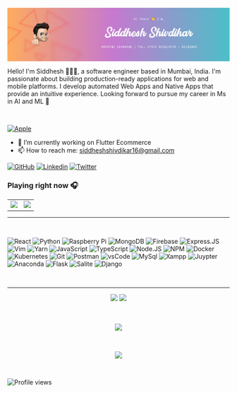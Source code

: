 <p align ="center">
<a href="#">
  <img align="center" src="images/Github-banner.png" />
</a> 
</p>

Hello! I'm Siddhesh 🙋🏻‍♂️, a software engineer based in Mumbai, India. I'm passionate about building production-ready applications for web and mobile platforms. I develop automated Web Apps and Native Apps that provide an intuitive experience.
Looking forward to pursue my career in Ms in AI and ML 🔮

<br />

[![Apple](https://img.shields.io/badge/Apple-MacBook_AIR_M1_2020-999999?style=for-the-badge&logo=apple&logoColor=white)](https://www.apple.com/)


- 🔭 I’m currently working on Flutter Ecommerce 
- 📫 How to reach me: siddheshshivdikar16@gmail.com 

[![GitHub](https://img.shields.io/badge/Github-100000?style=for-the-badge&logo=github&logoColor=white)](https://github.com/siddheshshivdikar)
[![Linkedin](https://img.shields.io/badge/Linkedin-0077B5?style=for-the-badge&logo=linkedin&logoColor=white)](https://www.linkedin.com/in/siddhesh-shivdikar/)
[![Twitter](https://img.shields.io/badge/Twitter-1DA1F2?style=for-the-badge&logo=twitter&logoColor=white)](https://twitter.com/sidshivdikar)


### Playing right now 🎧

<table align="center" border="0px">
<tr>
  <td border="0px">
    <img src="https://spotify-github-profile.vercel.app/api/view?uid=u9bwhsrpe1zi0l5ayb53ecdg5&cover_image=true&theme=novatorem" />
  </td >
  <td>
    <img height = "150" src="https://media.giphy.com/media/J5B1Y8QZnzXXbLQIBu/giphy.gif" />
  </td >
</tr>
</table>

---

<br />

![React](https://img.shields.io/badge/-React-black?style=for-the-badge&logo=react&logoColor=white)
![Python](https://img.shields.io/badge/python-3776AB.svg?&style=for-the-badge&logo=python&logoColor=white)
![Raspberry Pi](https://img.shields.io/badge/-Raspberry%20Pi-C51A4A?style=for-the-badge&logo=Raspberry-Pi&logoColor=white)
![MongoDB](https://img.shields.io/badge/MongoDB-4EA94B?style=for-the-badge&logo=mongodb&logoColor=white)
![Firebase](https://img.shields.io/badge/firebase-FFCA28.svg?&style=for-the-badge&logo=firebase&logoColor=white)
![Express.JS](https://img.shields.io/badge/Express.JS-000000?style=for-the-badge&logo=express&logoColor=white)
![Vim](https://img.shields.io/badge/Vim-%2311AB00.svg?&style=for-the-badge&logo=vim&logoColor=white)
![Yarn](https://img.shields.io/badge/Yarn-2C8EBB?style=for-the-badge&logo=yarn&logoColor=white)
![JavaScript](https://img.shields.io/badge/JavaScript-F7DF1E?style=for-the-badge&logo=javascript&logoColor=black)
![TypeScript](https://img.shields.io/badge/TypeScript-007ACC?style=for-the-badge&logo=typescript&logoColor=white)
![Node.JS](https://img.shields.io/badge/Node.JS-43853D?style=for-the-badge&logo=node-dot-js&logoColor=white)
![NPM](https://img.shields.io/badge/NPM-CB3837?style=for-the-badge&logo=npm&logoColor=white)
![Docker](https://img.shields.io/badge/Docker-2CA5E0?style=for-the-badge&logo=docker&logoColor=white)
![Kubernetes](https://img.shields.io/badge/Kubernetes-326ce5.svg?&style=for-the-badge&logo=kubernetes&logoColor=white)
![Git](https://img.shields.io/badge/Git-F05032?style=for-the-badge&logo=git&logoColor=white)
![Postman](https://img.shields.io/badge/Postman-FF6C37?style=for-the-badge&logo=Postman&logoColor=white)
![vsCode](https://img.shields.io/badge/vsCode-0078D4?style=for-the-badge&logo=visual%20studio%20code&logoColor=white)
![MySql](https://img.shields.io/badge/mysql-4479A1.svg?&style=for-the-badge&logo=mysql&logoColor=white)
![Xampp](https://img.shields.io/badge/xampp-FB7A24.svg?&style=for-the-badge&logo=xampp&logoColor=white)
![Juypter](https://img.shields.io/badge/jupyter-F3631D.svg?&style=for-the-badge&logo=jupyter&logoColor=white)
![Anaconda](https://img.shields.io/badge/anaconda-42B029.svg?&style=for-the-badge&logo=anaconda&logoColor=white)
![Flask](https://img.shields.io/badge/Flask-000000.svg?&style=for-the-badge&logo=flask&logoColor=white)
![Salite](https://img.shields.io/badge/sqlite-7CBEE4.svg?&style=for-the-badge&logo=sqlite&logoColor=white)
![Django](https://img.shields.io/badge/Django-092D1F.svg?&style=for-the-badge&logo=Django&logoColor=white)

<br />

---

<p align ="center">
  <img width="48%" src="https://github-readme-stats.vercel.app/api?username=siddheshshivdikar&count_private=true&show_icons=true&theme=shades-of-purple" />
  <img width="48%" src="https://github-readme-streak-stats.herokuapp.com/?user=siddheshshivdikar&theme=shades-of-purple" />
</p>

<br />

<p align ="center">
<a href="https://github.com/ryo-ma/github-profile-trophy">
  <img align="center" src="https://github-profile-trophy.vercel.app/?username=siddheshshivdikar&theme=onedark" />
</a>  
</p>
<br />
<p align ="center">
<a href="#">
  <img align="center" src="https://activity-graph.herokuapp.com/graph?username=siddheshshivdikar" />
</a>  
</p>
<br />

![Profile views](https://gpvc.arturio.dev/siddheshshivdikar)  

<br />
